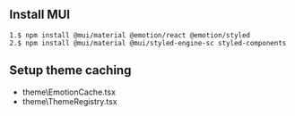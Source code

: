## Install MUI
```
1.$ npm install @mui/material @emotion/react @emotion/styled
2.$ npm install @mui/material @mui/styled-engine-sc styled-components
```

## Setup theme caching
- theme\EmotionCache.tsx
- theme\ThemeRegistry.tsx
